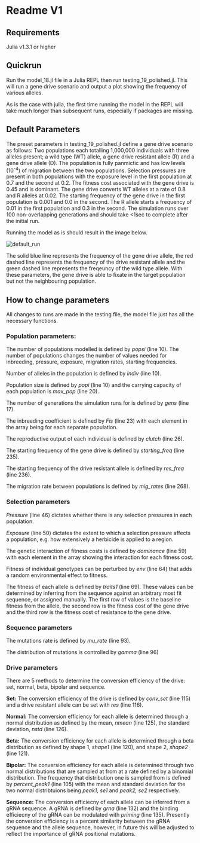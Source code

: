 # Readme V1

## Requirements
Julia v1.3.1 or higher


## Quickrun
Run the model_18.jl file in a Julia REPL then run testing_19_polished.jl.
This will run a gene drive scenario and output a plot showing the frequency of various alleles.

As is the case with julia, the first time running the model in the REPL will take much longer than subsequent runs, especially if packages are missing.

## Default Parameters
The preset parameters in testing_19_polished.jl define a gene drive scenario as follows:
Two populations each totalling 1,000,000 individuals with three alleles present; a wild type (WT) allele, a gene drive resistant allele (R) and a gene drive allele (D). The population is fully panmictic and has low levels (10<sup>-4</sup>) of migration between the two populations. Selection pressures are present in both populations with the exposure level in the first population at 0.7 and the second at 0.2. The fitness cost associated with the gene drive is 0.45 and is dominant. The gene drive converts WT alleles at a rate of 0.8 and R alleles at 0.02. The starting frequency of the gene drive in the first population is 0.001 and 0.0 in the second. The R allele starts a frequency of 0.01 in the first population and 0.3 in the second. The simulation runs over 100 non-overlapping generations and should take <1sec to complete after the initial run.

Running the model as is should result in the image below.

![default_run](https://user-images.githubusercontent.com/27834989/89003909-5aa1a000-d344-11ea-80df-a9c6f24b1b0a.png "Default Simulation")

The solid blue line represents the frequency of the gene drive allele, the red dashed line represents the frequency of the drive resistant allele and the green dashed line represents the freqeuncy of the wild type allele. With these parameters, the gene drive is able to fixate in the target population but not the neighbouring population.

## How to change parameters
All changes to runs are made in the testing file, the model file just has all the necessary functions.

### Population parameters:

The number of populations modelled is defined by *popsi* (line 10). The number of populations changes the number of values needed for inbreeding, pressure, exposure, migration rates, starting frequencies.

Number of alleles in the population is defined by *indiv* (line 10).

Population size is defined by *popi* (line 10) and the carrying capacity of each population is *max_pop* (line 20).

The number of generations the simulation runs for is defined by *gens* (line 17).

The inbreeding coefficient is defined by *Fis* (line 23) with each element in the array being for each separate population.

The reproductive output of each individual is defined by *clutch* (line 26).

The starting frequency of the gene drive is defined by *starting_freq* (line 235).

The starting frequency of the drive resistant allele is defined by *res_freq* (line 236).

The migration rate between populations is defined by *mig_rates* (line 268).



### Selection parameters
*Pressure* (line 46) dictates whether there is any selection pressures in each population.

*Exposure* (line 50) dictates the extent to which a selection pressure affects a population, e.g. how extensively a herbicide is applied to a region.

The genetic interaction of fitness costs is defined by *dominance* (line 59) with each element in the array showing the interaction for each fitness cost.

Fitness of individual genotypes can be perturbed by *env* (line 64) that adds a random environmental effect to fitness.

The fitness of each allele is defined by *traits1* (line 69). These values can be determined by inferring from the sequence against an arbitrary most fit sequence, or assigned manually. The first row of values is the baseline fitness from the allele, the second row is the fitness cost of the gene drive and the third row is the fitness cost of resistance to the gene drive.

### Sequence parameters
The mutations rate is defined by *mu_rate* (line 93).

The distribution of mutations is controlled by *gamma* (line 96)

### Drive parameters

There are 5 methods to determine the conversion efficiency of the drive: set, normal, beta, bipolar and sequence.

**Set:**
The conversion efficiency of the drive is defined by *conv_set* (line 115) and a drive resistant allele can be set with *res* (line 116).

**Normal:**
The conversion efficiency for each allele is determined through a normal distribution as defined by the mean, *nmean* (line 125), the standard deviation, *nstd* (line 126).

**Beta:**
The conversion efficiency for each allele is determined through a beta distribution as defined by shape 1, *shape1* (line 120), and shape 2, *shape2* (line 121).

**Bipolar:**
The conversion efficiency for each allele is determined through two normal distributions that are sampled at from at a rate defined by a binomial distribution. The frequency that distribution one is sampled from is defined by *percent_peak1* (line 105) with the mean and standard deviation for the two normal distribtuions being *peak1, se1* and *peak2, se2* respectively.

**Sequence:**
The conversion efficiecny of each allele can be inferred from a gRNA sequence. A gRNA is defined by *grna* (line 132) and the binding efficiecny of the gRNA can be modulated with *priming* (line 135). Presently the conversion efficiency is a percent similarity between the gRNA sequence and the allele sequence, however, in future this will be adjusted to reflect the importance of gRNA positional mutations.


